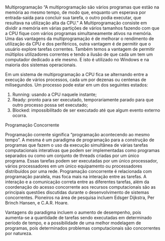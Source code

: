 Multiprogramação
“A multiprogramação são vários programas que estão na memória ao mesmo tempo, de modo que, enquanto um esperava por entrada-saída para concluir sua tarefa, o outro podia executar, que resultava na utilização alta da CPU.”
 A Multiprogramação consiste em dividir a memória em várias partições de vários tamanhos fazendo com que a CPU fique com vários programas simultaneamente ativos na memória. Uma das vantagens da multiprogramação é de melhorar o rendimento de utilização da CPU e dos periféricos, outra vantagem é de permitir que o usuário explore tarefas correntes. Também temos a vantagem de permitir múltiplos utilizadores correntes e tendo a ilusão de que cada um tem um computador dedicado a ele mesmo. E isto é utilizado no Windows e na maioria dos sistemas operacionais.

Em um sistema de multiprogramação a CPU fica se alternando entre a execução de vários processos, cada um por dezenas ou centenas de milisegundos.
Um processo pode estar em um dos seguintes estados:

1. Running: usando a CPU naquele instante;
2. Ready: pronto para ser executado, temporariamente parado para que outro processo possa set executado;
3. Blocked: impossibilitado de ser executado até que algum evento externo ocorra. 

Programação Concorrente

Programação corrente significa “programação acontecendo ao mesmo tempo”. A mesma é um paradigma de programação para a construção de programas que fazem o uso da execução simultânea de várias tarefas computacionais interativas que podem ser implementadas como programas separados ou como um conjunto de threads criadas por um único programa. Essas tarefas podem ser executadas por um único processador, vários processadores em um único equipamento ou processadores distribuídos por uma rede. Programação concorrente é relacionada com programação paralela, mas foca mais na interação entre as tarefas. A interação e a comunicação correta entre as diferentes tarefas, além da coordenação do acesso concorrente aos recursos computacionais são as principais questões discutidas durante o desenvolvimento de sistemas concorrentes. Pioneiros na área de pesquisa incluem Edsger Dijkstra, Per Brinch Hansen, e C.A.R. Hoare.

Vantagens do paradigma incluem o aumento de desempenho, pois aumenta-se a quantidade de tarefas sendo executadas em determinado período de tempo, e a possibilidade de uma melhor modelagem de programas, pois determinados problemas computacionais são concorrentes por natureza.
